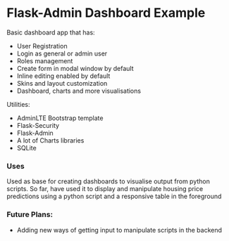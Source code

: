 # Flask-Admin Dashboard Example

Basic dashboard app that has:

- User Registration
- Login as general or admin user
- Roles management
- Create form in modal window by default
- Inline editing enabled by default
- Skins and  layout customization
- Dashboard, charts and more visualisations
 
Utilities: 

  - AdminLTE Bootstrap template
  - Flask-Security
  - Flask-Admin
  - A lot of Charts libraries
  - SQLite


### Uses

Used as base for creating dashboards to visualise output from python scripts.
So far, have used it to display and manipulate housing price predictions using a python script and a responsive table in the foreground

### Future Plans:

- Adding new ways of getting input to manipulate scripts in the backend

